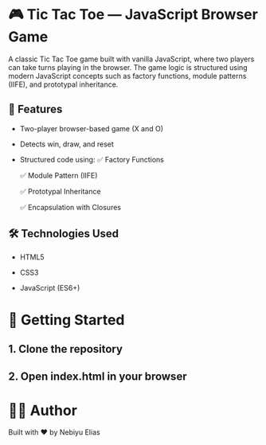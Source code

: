 # 🎮 Tic Tac Toe — JavaScript Browser Game

A classic Tic Tac Toe game built with vanilla JavaScript, where two players can take turns playing in the browser. The game logic is structured using modern JavaScript concepts such as factory functions, module patterns (IIFE), and prototypal inheritance.

## 🧠 Features

- Two-player browser-based game (X and O)

- Detects win, draw, and reset

- Structured code using:
  ✅ Factory Functions

  ✅ Module Pattern (IIFE)

  ✅ Prototypal Inheritance

  ✅ Encapsulation with Closures

## 🛠️ Technologies Used

- HTML5

- CSS3

- JavaScript (ES6+)

# 🚀 Getting Started

## 1. Clone the repository

## 2. Open index.html in your browser

# 🙋‍♂️ Author

Built with ❤️ by Nebiyu Elias
